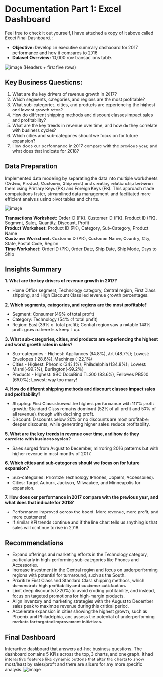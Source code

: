 # Documentation Part 1: Excel Dashboard
Feel free to check it out yourself, I have attached a copy of it above called Excel Final Dashboard. :) 

  - **Objective:** Develop an executive summary dashboard for 2017 performance and how it compares to 2016                               
  - **Dataset Overview:** 10,000 row transactions table.

  ![image](https://github.com/user-attachments/assets/2a476b3a-48e6-4135-a5fa-e8cb7e5dc875)
(Headers + first five rows)

## Key Business Questions:
1. What are the key drivers of revenue growth in 2017?
2. Which segments, categories, and regions are the most profitable?
3. What sub-categories, cities, and products are experiencing the highest and lowest growth rates?
4. How do different shipping methods and discount classes impact sales and profitability?
5. What are the key trends in revenue over time, and how do they correlate with business cycles?
6. Which cities and sub-categories should we focus on for future expansion?
7. How does our performance in 2017 compare with the previous year, and what does that indicate for 2018?
  

## Data Preparation
Implemented data modeling by separating the data into multiple worksheets (Orders, Product, Customer, Shipment) and creating relationship between them using Primary Keys (PK) and Foreign Keys (FK).
This approach made computations faster, streamlined data management, and facilitated more efficient analysis using pivot tables and charts.
  
![image](https://github.com/user-attachments/assets/eb4d987d-f26f-455c-8a67-e996b78069fd)



**Transactions Worksheet:** Order ID (FK), Customer ID (FK), Product ID (FK), Segment, Sales, Quantity, Discount, Profit                 
**Product Worksheet:** Product ID (PK), Category, Sub-Category, Product Name            
**Customer Worksheet:** CustomerID (PK), Customer Name, Country, City, State, Postal Code, Region               
**Time Worksheet:** Order ID (PK), Order Date, Ship Date, Ship Mode, Days to Ship

## Insights Summary

**1. What are the key drivers of revenue growth in 2017?**
- Home Office segment, Technology category, Central region, First Class shipping, and High Discount Class led revenue growth percentages.
  
**2. Which segments, categories, and regions are the most profitable?** 
  - Segment: Consumer (49% of total profit)
  - Category: Technology (54% of total profit)
  - Region: East (39% of total profit); Central region saw a notable 148% profit growth.there lets keep it up.
    
**3. What sub-categories, cities, and products are experiencing the highest and worst growth rates in sales?**
  - Sub-categories - Highest: Appliances (64.8%), Art (48.7%); Lowest: Envelopes (-28.6%), Machines (-22.1%)
  - Cities - Highest: Pheonix (342.1%), Philadelphia (134.8%) ; Lowest: Miami(-99.7%), Burlington(-99.2%)
  - Products - Highest: GBC DocuBind TL300 (83.6%), Fellowes PB500 (69.0%); Lowest: way too many!
    
**4. How do different shipping methods and discount classes impact sales and profitability?**
  - Shipping: First Class showed the highest performance with 117% profit growth; Standard Class remains dominant (52% of all profit and 53% of all revenue), though with declining profit.
  - Discount: Discounts below 20% or no discounts are most profitable; deeper discounts, while generating higher sales, reduce profitability.
    
**5. What are the key trends in revenue over time, and how do they correlate with business cycles?**
  - Sales surged from August to December, mirroring 2016 patterns but with higher revenue in most months of 2017.

**6. Which cities and sub-categories should we focus on for future expansion?**
  - Sub-categories: Prioritize Technology (Phones, Copiers, Accessories).
  - Cities: Target Auburn, Jackson, Milwaukee, and Minneapolis for expansion.

**7. How does our performance in 2017 compare with the previous year, and what does that indicate for 2018?**
  - Performance improved across the board. More revenue, more profit, and more customers!
  - If similar KPI trends continue and if the line chart tells us anything is that sales will continue to rise in 2018.

## Recommendations
- Expand offerings and marketing efforts in the Technology category, particularly in high-performing sub-categories like Phones and Accessories.
- Increase investment in the Central region and focus on underperforming regions with potential for turnaround, such as the South.
- Prioritize First Class and Standard Class shipping methods, which demonstrate high profitability and customer satisfaction.
- Limit deep discounts (>20%) to avoid eroding profitability, and instead, focus on targeted promotions for high-margin products.
- Align inventory and marketing strategies with the August to December sales peak to maximize revenue during this critical period.
- Accelerate expansion in cities showing the highest growth, such as Phoenix and Philadelphia, and assess the potential of underperforming markets for targeted improvement initiatives.

## Final Dashboard
Interactive dashboard that answers ad-hoc business questions. The dashboard contains 5 KPIs across the top, 3 charts, and one graph. It had interactive features like dynamic buttons that alter the charts to show most/least by sales/profit and there are slicers for any more specific analysis.
![image](https://github.com/user-attachments/assets/8216a0bd-e98d-4766-ad4c-4c1c11f3e58b)




